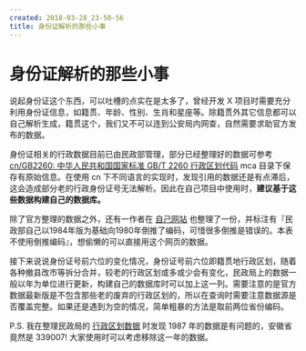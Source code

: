 ```yaml
---
created: 2018-03-28_23-50-56
title: 身份证解析的那些小事
---
```


# 身份证解析的那些小事

说起身份证这个东西，可以吐槽的点实在是太多了，曾经开发 X 项目时需要充分利用身份证信息，如籍贯、年龄、性别、生肖和星座等。除籍贯外其它信息都可以自己解析生成，籍贯这个，我们又不可以连到公安局内网查，自然需要求助官方发布的数据。

身份证相关的行政数据目前已由民政部管理，部分已经整理好的数据可参考 [cn/GB2260: 中华人民共和国国家标准 GB/T 2260 行政区划代码](https://github.com/cn/GB2260) mca 目录下保存有原始信息。在使用 cn 下不同语言的实现时，发现引用的数据还是有点滞后，这会造成部分老的行政身份证号无法解析。因此在自己项目中使用时，**建议基于这些数据构建自己的数据库。**

除了官方整理的数据之外，还有一作者在 [自己网站](http://www.zxinc.org/gb2260.htm) 也整理了一份，并标注有『民政部自己以1984年版为基础向1980年倒推了编码，可惜很多倒推是错误的。本表不使用倒推编码』，想偷懒的可以直接用这个网页的数据。

接下来说说身份证号前六位的变化情况，身份证号前六位即籍贯地行政区划，随着各种撤县改市等拆分合并，较老的行政区划或多或少会有变化，民政局上的数据一般以年为单位进行更新，构建自己的数据库时可以加上这一列。需要注意的是官方数据最新版是不包含那些老的废弃的行政区划的，所以在查询时需要注意数据源是否覆盖完整。如果还是遇到为空的情况，简单粗暴的方法是取前两位省份编码。

P.S. 我在整理民政局的 [行政区划数据](https://github.com/cn/GB2260/pull/46) 时发现 1987 年的数据是有问题的，安徽省竟然是 339007! 大家使用时可以考虑移除这一年的数据。
